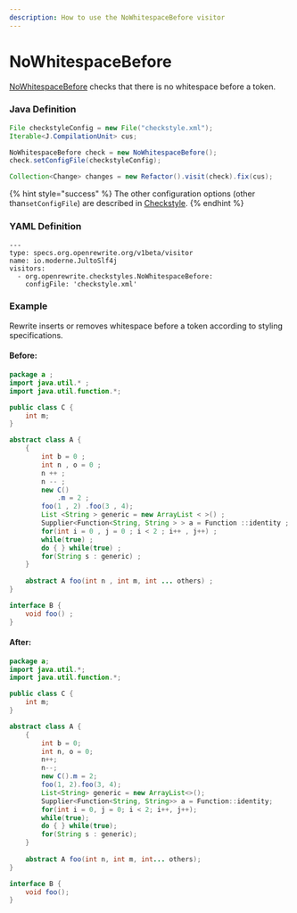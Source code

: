 ```yaml
---
description: How to use the NoWhitespaceBefore visitor
---
```


# NoWhitespaceBefore

[NoWhitespaceBefore](https://checkstyle.sourceforge.io/config_whitespace.html#NoWhitespaceBefore) checks that there is no whitespace before a token.

### Java Definition 

```java
File checkstyleConfig = new File("checkstyle.xml");
Iterable<J.CompilationUnit> cus;

NoWhitespaceBefore check = new NoWhitespaceBefore();
check.setConfigFile(checkstyleConfig);

Collection<Change> changes = new Refactor().visit(check).fix(cus);
```

{% hint style="success" %}
The other configuration options \(other than`setConfigFile`\) are described in [Checkstyle](./#configuration-options).
{% endhint %}

### YAML Definition

```text
---
type: specs.org.openrewrite.org/v1beta/visitor
name: io.moderne.JultoSlf4j
visitors:
  - org.openrewrite.checkstyles.NoWhitespaceBefore:
    configFile: 'checkstyle.xml'
```

### Example

Rewrite inserts or removes whitespace before a token according to styling specifications.

#### Before:

```java
package a ;
import java.util.* ;
import java.util.function.*;

public class C {
    int m;
}

abstract class A {
    {
        int b = 0 ;
        int n , o = 0 ;
        n ++ ;
        n -- ;
        new C() 
            .m = 2 ;
        foo(1 , 2) .foo(3 , 4);
        List <String > generic = new ArrayList < >() ;
        Supplier<Function<String, String > > a = Function ::identity ;
        for(int i = 0 , j = 0 ; i < 2 ; i++ , j++) ;
        while(true) ;
        do { } while(true) ;
        for(String s : generic) ;
    }
    
    abstract A foo(int n , int m, int ... others) ;
}

interface B {
    void foo() ;
}
```

#### After:

```java
package a;
import java.util.*;
import java.util.function.*;

public class C {
    int m;
}

abstract class A {
    {
        int b = 0;
        int n, o = 0;
        n++;
        n--;
        new C().m = 2;
        foo(1, 2).foo(3, 4);
        List<String> generic = new ArrayList<>();
        Supplier<Function<String, String>> a = Function::identity;
        for(int i = 0, j = 0; i < 2; i++, j++);
        while(true);
        do { } while(true);
        for(String s : generic);
    }
    
    abstract A foo(int n, int m, int... others);
}

interface B {
    void foo();
}
```

